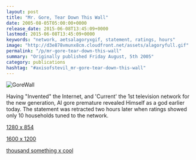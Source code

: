 ```yaml
---
layout: post
title: "Mr. Gore, Tear Down This Wall"
date: 2005-08-05T05:00:00+0000
release_date: 2015-06-08T13:45:09+0000
lastmod: 2015-06-08T13:45:09+0000
keywords: "network, aetsalagoryxgif, statement, ratings, hours"
image: "http://d3e878vmunx8cm.cloudfront.net/assets/alagoryfull.gif"
permalink: "/p/mr-gore-tear-down-this-wall"
summary: "Originally published Friday August, 5th 2005"
category: publications
hashtag: "#axisofstevil_mr-gore-tear-down-this-wall"
---
```


[id_1]: http://d3e878vmunx8cm.cloudfront.net/assets/alagoryfull.gif "GoreWall"
![GoreWall][id_1]

Having "Invented" the Internet, and 'Current' the 1st television network for the new generation, Al gore premature revealed Himself as a god earlier today. The statement was retracted two hours later when ratings showed only 10 households tuned to the network.

[1280 x 854](http://d3e878vmunx8cm.cloudfront.net/assets/alagory1280x854.gif "1280 x 854")

[1600 x 1200](http://d3e878vmunx8cm.cloudfront.net/assets/alagory1600x1200.gif "1600 x 1200")

[thousand something x cool](http://d3e878vmunx8cm.cloudfront.net/assets/alagoryfull.gif "thousand something x cool")
